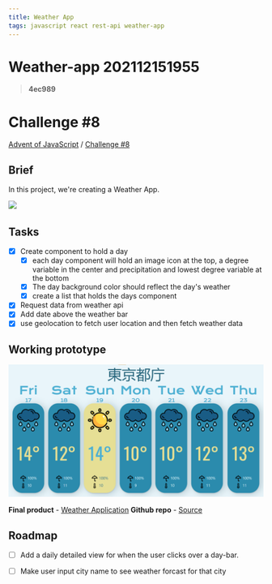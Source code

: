 ```yaml
---
title: Weather App
tags: javascript react rest-api weather-app
---
```

# Weather-app 202112151955 
> **4ec989**

# Challenge #8

[Advent of JavaScript](https://store.selfteach.me/courses/d2550633-b921-4971-8371-ff53ea196d05) / [Challenge #8](https://store.selfteach.me/courses/d2550633-b921-4971-8371-ff53ea196d05/1103550-challenge-8)


## **Brief**

In this project, we're creating a Weather App.    

![](<https://coachtestprep.s3.amazonaws.com/direct-uploads/user-117025/cc5fe957-4af9-4ad4-9a1c-239e2e4370cc/CleanShot 2021-12-08 at 09.56.58.png>)  

## **Tasks**

- [x] Create component to hold a day  
  - [x] each day component will hold an image icon at the top, a degree variable in the center and precipitation and lowest degree variable at the bottom
  - [x] The day background color should reflect the day's weather
  - [x] create a list that holds the days component
- [x] Request data from weather api
- [x] Add date above the weather bar
- [x] use geolocation to fetch user location and then fetch weather data

## Working prototype
![](../../attachments/2021-12-17-02-10-40.png)

**Final product** - [Weather Application](https://voiceinthedark.github.io/React-Weather/)
**Github repo** - [Source](https://github.com/voiceinthedark/React-Weather)

## Roadmap
- [ ] Add a daily detailed view for when the user clicks over a day-bar.
- [ ] Make user input city name to see weather forcast for that city

  

